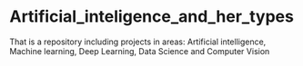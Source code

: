 # Artificial_inteligence_and_her_types
That is a repository including projects in areas: Artificial intelligence, Machine learning, Deep Learning, Data Science and Computer Vision
